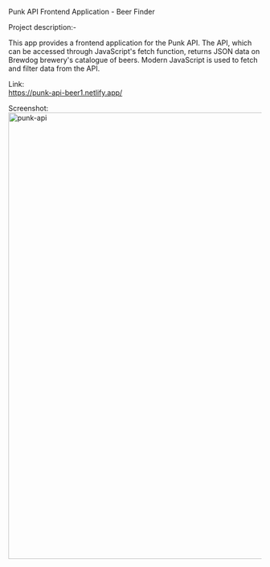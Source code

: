 Punk API Frontend Application - Beer Finder

Project description:-

This app provides a frontend application for the Punk API. The API, which can be accessed through JavaScript's fetch function, returns JSON data on Brewdog brewery's catalogue of beers. Modern JavaScript is used to fetch and filter data from the API.

Link:<br>
https://punk-api-beer1.netlify.app/

Screenshot:<br>
<img width="887" alt="punk-api" src="https://github.com/NP558565/my-projects-portfolio/assets/76566329/c33baa97-7c51-422d-9731-8e4967949714">

